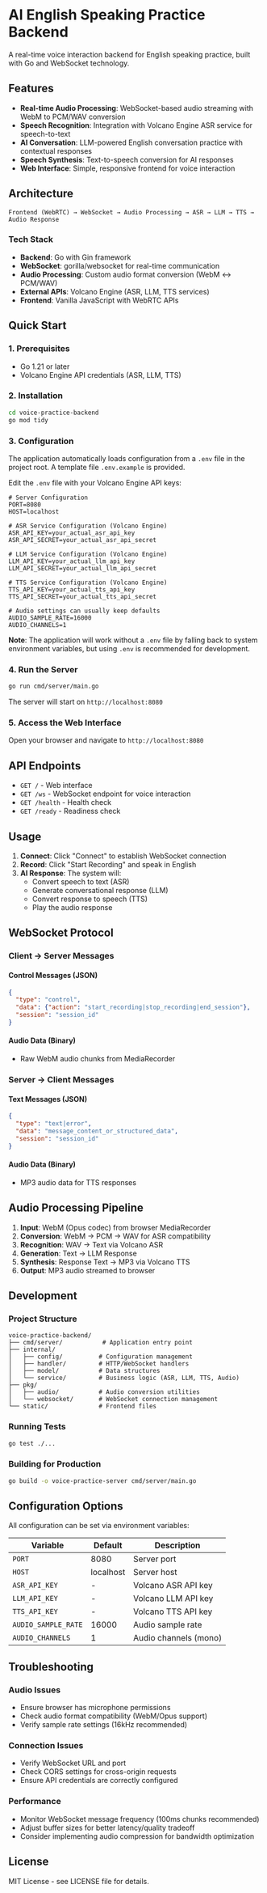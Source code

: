# AI English Speaking Practice Backend

A real-time voice interaction backend for English speaking practice, built with Go and WebSocket technology.

## Features

- **Real-time Audio Processing**: WebSocket-based audio streaming with WebM to PCM/WAV conversion
- **Speech Recognition**: Integration with Volcano Engine ASR service for speech-to-text
- **AI Conversation**: LLM-powered English conversation practice with contextual responses
- **Speech Synthesis**: Text-to-speech conversion for AI responses
- **Web Interface**: Simple, responsive frontend for voice interaction

## Architecture

```
Frontend (WebRTC) → WebSocket → Audio Processing → ASR → LLM → TTS → Audio Response
```

### Tech Stack

- **Backend**: Go with Gin framework
- **WebSocket**: gorilla/websocket for real-time communication
- **Audio Processing**: Custom audio format conversion (WebM ↔ PCM/WAV)
- **External APIs**: Volcano Engine (ASR, LLM, TTS services)
- **Frontend**: Vanilla JavaScript with WebRTC APIs

## Quick Start

### 1. Prerequisites

- Go 1.21 or later
- Volcano Engine API credentials (ASR, LLM, TTS)

### 2. Installation

```bash
cd voice-practice-backend
go mod tidy
```

### 3. Configuration

The application automatically loads configuration from a `.env` file in the project root. A template file `.env.example` is provided.

Edit the `.env` file with your Volcano Engine API keys:

```env
# Server Configuration
PORT=8080
HOST=localhost

# ASR Service Configuration (Volcano Engine)
ASR_API_KEY=your_actual_asr_api_key
ASR_API_SECRET=your_actual_asr_api_secret

# LLM Service Configuration (Volcano Engine)  
LLM_API_KEY=your_actual_llm_api_key
LLM_API_SECRET=your_actual_llm_api_secret

# TTS Service Configuration (Volcano Engine)
TTS_API_KEY=your_actual_tts_api_key
TTS_API_SECRET=your_actual_tts_api_secret

# Audio settings can usually keep defaults
AUDIO_SAMPLE_RATE=16000
AUDIO_CHANNELS=1
```

**Note**: The application will work without a `.env` file by falling back to system environment variables, but using `.env` is recommended for development.

### 4. Run the Server

```bash
go run cmd/server/main.go
```

The server will start on `http://localhost:8080`

### 5. Access the Web Interface

Open your browser and navigate to `http://localhost:8080`

## API Endpoints

- `GET /` - Web interface
- `GET /ws` - WebSocket endpoint for voice interaction
- `GET /health` - Health check
- `GET /ready` - Readiness check

## Usage

1. **Connect**: Click "Connect" to establish WebSocket connection
2. **Record**: Click "Start Recording" and speak in English
3. **AI Response**: The system will:
   - Convert speech to text (ASR)
   - Generate conversational response (LLM)
   - Convert response to speech (TTS)
   - Play the audio response

## WebSocket Protocol

### Client → Server Messages

#### Control Messages (JSON)
```json
{
  "type": "control",
  "data": {"action": "start_recording|stop_recording|end_session"},
  "session": "session_id"
}
```

#### Audio Data (Binary)
- Raw WebM audio chunks from MediaRecorder

### Server → Client Messages

#### Text Messages (JSON)
```json
{
  "type": "text|error",
  "data": "message_content_or_structured_data",
  "session": "session_id"
}
```

#### Audio Data (Binary)
- MP3 audio data for TTS responses

## Audio Processing Pipeline

1. **Input**: WebM (Opus codec) from browser MediaRecorder
2. **Conversion**: WebM → PCM → WAV for ASR compatibility
3. **Recognition**: WAV → Text via Volcano ASR
4. **Generation**: Text → LLM Response
5. **Synthesis**: Response Text → MP3 via Volcano TTS
6. **Output**: MP3 audio streamed to browser

## Development

### Project Structure

```
voice-practice-backend/
├── cmd/server/           # Application entry point
├── internal/
│   ├── config/          # Configuration management
│   ├── handler/         # HTTP/WebSocket handlers
│   ├── model/           # Data structures
│   └── service/         # Business logic (ASR, LLM, TTS, Audio)
├── pkg/
│   ├── audio/           # Audio conversion utilities
│   └── websocket/       # WebSocket connection management
└── static/              # Frontend files
```

### Running Tests

```bash
go test ./...
```

### Building for Production

```bash
go build -o voice-practice-server cmd/server/main.go
```

## Configuration Options

All configuration can be set via environment variables:

| Variable | Default | Description |
|----------|---------|-------------|
| `PORT` | 8080 | Server port |
| `HOST` | localhost | Server host |
| `ASR_API_KEY` | - | Volcano ASR API key |
| `LLM_API_KEY` | - | Volcano LLM API key |
| `TTS_API_KEY` | - | Volcano TTS API key |
| `AUDIO_SAMPLE_RATE` | 16000 | Audio sample rate |
| `AUDIO_CHANNELS` | 1 | Audio channels (mono) |

## Troubleshooting

### Audio Issues
- Ensure browser has microphone permissions
- Check audio format compatibility (WebM/Opus support)
- Verify sample rate settings (16kHz recommended)

### Connection Issues
- Verify WebSocket URL and port
- Check CORS settings for cross-origin requests
- Ensure API credentials are correctly configured

### Performance
- Monitor WebSocket message frequency (100ms chunks recommended)
- Adjust buffer sizes for better latency/quality tradeoff
- Consider implementing audio compression for bandwidth optimization

## License

MIT License - see LICENSE file for details.